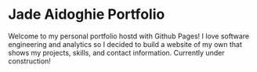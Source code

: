 # Jade Aidoghie Portfolio
Welcome to my personal portfolio hostd with Github Pages! I love software engineering and analytics so I decided to build a website of my own that shows my projects, skills, and contact information.  Currently under construction!
